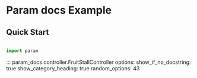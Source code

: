 # Param docs Example

## Quick Start 

```Python

import param


```

::: param_docs.controller.FruitStallController
    options:
      show_if_no_docstring: true
      show_category_heading: true
      random_options: 43